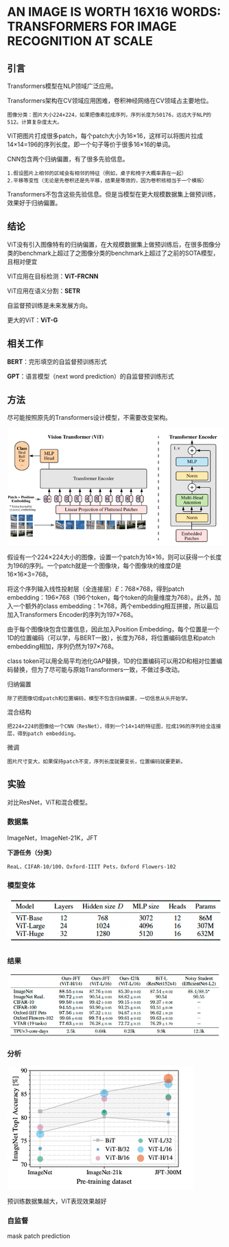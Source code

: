 # AN IMAGE IS WORTH 16X16 WORDS: TRANSFORMERS FOR IMAGE RECOGNITION AT SCALE
## 引言
Transformers模型在NLP领域广泛应用。

Transformers架构在CV领域应用困难，卷积神经网络在CV领域占主要地位。
			
    图像分类：图片大小224×224，如果把像素拉成序列，序列长度为50176，远远大于NLP的512。计算复杂度太大。

ViT把图片打成很多patch，每个patch大小为16×16，这样可以将图片拉成14×14=196的序列长度。即一个句子等价于很多16×16的单词。

CNN包含两个归纳偏置，有了很多先验信息。

	1.假设图片上相邻的区域会有相邻的特征（例如，桌子和椅子大概率靠在一起）	
    2.平移等变性（无论是先卷积还是先平移，结果是等效的，因为卷积核相当于一个模板）

Transformers不包含这些先验信息。但是当模型在更大规模数据集上做预训练，效果好于归纳偏置。

## 结论
ViT没有引入图像特有的归纳偏置，在大规模数据集上做预训练后，在很多图像分类的benchmark上超过了之图像分类的benchmark上超过了之前的SOTA模型，且相对便宜

ViT应用在目标检测：**ViT-FRCNN**

ViT应用在语义分割：**SETR**

自监督预训练是未来发展方向。

更大的ViT：**ViT-G**

## 相关工作
**BERT**：完形填空的自监督预训练形式

**GPT**：语言模型（next word prediction）的自监督预训练形式
## 方法
尽可能按照原先的Transformers设计模型，不需要改变架构。

![](images/2022-05-01-10-56-34.png)

假设有一个224×224大小的图像，设置一个patch为16×16，则可以获得一个长度为196的序列。一个patch就是一个图像块，每个图像块的维度$D$是16×16×3=768。

将这个序列输入线性投射层（全连接层）$E$：768×768，得到patch embedding：196×768（196个token，每个token的向量维度为768）。此外，加入一个额外的class embedding：1×768，两个embedding相互拼接，所以最后加入Transformers Encoder的序列为197×768。

由于每个图像块包含位置信息，因此加入Position Embedding，每个位置是一个1D的位置编码（可以学，与BERT一致），长度为768，将位置编码信息和patch embedding相加，序列仍然为197×768。

class token可以用全局平均池化GAP替换，1D的位置编码可以用2D和相对位置编码替换，但为了尽可能与原始Transformers一致，不做过多改动。

归纳偏置

    除了把图像切成patch和位置编码，模型不包含归纳偏置，一切信息从头开始学。
混合结构

    把224×224的图像给一个CNN（ResNet），得到一个14×14的特征图，拉成196的序列给全连接层，得到patch embedding。
微调

    图片尺寸变大，如果保持patch不变，序列长度就要变长，位置编码就要更新。
## 实验

对比ResNet，ViT和混合模型。

### 数据集
			
ImageNet，ImageNet-21K，JFT

**下游任务（分类）**

	ReaL，CIFAR-10/100，Oxford-IIIT Pets，Oxford Flowers-102

### 模型变体
![](images/2022-05-01-11-12-48.png)

### 结果
![](images/2022-05-01-11-13-45.png)

### 分析
![](images/2022-05-01-11-14-12.png)

预训练数据集越大，ViT表现效果越好

### 自监督
mask patch prediction